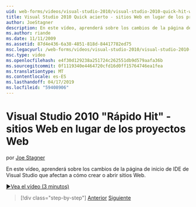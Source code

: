 ```yaml
---
uid: web-forms/videos/visual-studio-2010/visual-studio-2010-quick-hit-websites-instead-of-web-projects
title: Visual Studio 2010 Quick acierto - sitios Web en lugar de los proyectos Web | Microsoft Docs
author: JoeStagner
description: En este vídeo, aprenderá sobre los cambios de la página de inicio de IDE de Visual Studio que afectan a cómo crear o abrir sitios Web.
ms.author: riande
ms.date: 11/11/2009
ms.assetid: 87d4e436-6a38-4851-818d-84417782ed75
msc.legacyurl: /web-forms/videos/visual-studio-2010/visual-studio-2010-quick-hit-websites-instead-of-web-projects
msc.type: video
ms.openlocfilehash: e4f30d129238a251724c262551db9d579aafa36b
ms.sourcegitcommit: 0f1119340e4464720cfd16d0ff15764746ea1fea
ms.translationtype: MT
ms.contentlocale: es-ES
ms.lasthandoff: 04/17/2019
ms.locfileid: "59408906"
---
```

# <a name="visual-studio-2010-quick-hit---websites-instead-of-web-projects"></a>Visual Studio 2010 "Rápido Hit" - sitios Web en lugar de los proyectos Web

por [Joe Stagner](https://github.com/JoeStagner)

En este vídeo, aprenderá sobre los cambios de la página de inicio de IDE de Visual Studio que afectan a cómo crear o abrir sitios Web. 

[&#9654;Vea el vídeo (3 minutos)](https://channel9.msdn.com/Blogs/ASP-NET-Site-Videos/visual-studio-2010-quick-hit-websites-instead-of-web-projects)

> [!div class="step-by-step"]
> [Anterior](visual-studio-2010-quick-hit-new-multi-targeting.md)
> [Siguiente](visual-studio-2010-quick-hit-snippets-intellisense.md)
